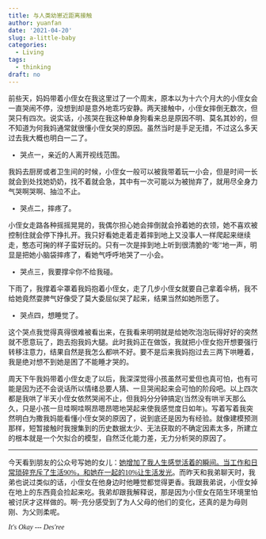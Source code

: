 ```yaml
---
title: 与人类幼崽近距离接触
author: yuanfan
date: '2021-04-20'
slug: a-little-baby
categories:
  - Living
tags:
  - thinking
draft: no
---
```


<!--more-->

<font face="微软雅黑"> 前些天，妈妈带着小侄女在我这里过了一个周末，原本以为十六个月大的小侄女会一直哭闹不停，没想到却是意外地乖巧安静。两天接触中，小侄女摔倒无数次，但哭只有四次。说实话，小孩哭在我这种单身狗看来总是原因不明、莫名其妙的，但不知道为何我妈通常就很懂小侄女哭的原因。虽然当时是手足无措，不过这么多天过去我大概也明白一二了。

+ 哭点一，亲近的人离开视线范围。

我妈去厨房或者卫生间的时候，小侄女一般可以被我带着玩一小会，但是时间一长就会到处找她奶奶，找不着就会急，其中有一次可能以为被抛弃了，就用尽全身力气哭啊哭啊、抽泣不止。

+ 哭点二，摔疼了。

小侄女走路各种摇摇晃晃的，我偶尔担心她会摔倒就会拎着她的衣领，她不喜欢被控制住就会停下挣扎开。我只好看她走着走着摔到地上又没事人一样爬起来继续走，憨态可掬的样子蛮好玩的。只有一次是摔到地上听到很清脆的“嘭”地一声，明显是把她小脑袋摔疼了，看她气呼呼地哭了一小会。

+ 哭点三，我要撑伞你不给我碰。

下雨了，我撑着伞罩着我妈抱着小侄女，走了几步小侄女就要自己拿着伞柄，我不给她竟然耍脾气好像受了莫大委屈似哭了起来，结果当然如她所愿了。

+ 哭点四，想睡觉了。

这个哭点我觉得真得很难被看出来，在我看来明明就是给她吹泡泡玩得好好的突然就不愿意玩了，跑去抱我妈大腿。此时我妈正在做饭，我就把小侄女抱开想要强行转移注意力，结果自然是我怎么都哄不好。要不是后来我妈抱过去三两下哄睡着，我是绝对想不到她是困了不能睡才哭的。

周天下午我妈带着小侄女走了以后，我深深觉得小孩虽然可爱但也真可怕，也有可能是因为还不会说话所以情绪总要人猜、一旦哭闹起来会可怕的阶段吧。以上四次都是我哄了半天小侄女依然哭闹不止，但我妈分分钟搞定(当然没有哄半天那么久，只是小孩一旦哇啊哇啊昂嗯昂嗯地哭起来使我感觉度日如年)。写着写着我突然明白为撒我妈能看懂小侄女哭的原因了，说到底还是因为有经验。就像建模预测那样，短暂接触时我搜集到的历史数据太少、无法获取的不确定因素太多，所建立的根本就是一个欠拟合的模型，自然泛化能力差，无力分析哭的原因了。

---

今天看到朋友的公众号写她的女儿：[她增加了我人生感觉活着的瞬间。当工作和日常琐碎充斥了生活90%，和她在一起的10%让生活发光](https://mp.weixin.qq.com/s/0Q9xJ-dp11PHJt-9wQO2og)。而昨天和我弟聊天时，我弟也说过类似的话，小侄女在他身边时他睡觉都觉得更香。我跟我弟说，小侄女掉在地上的东西竟会捡起来吃。我弟却跟我解释说，那是因为小侄女在陌生环境里怕被讨厌才这样做的。啊~充分感受到了为人父母的他们的变化，还真的是为母则刚、为父则柔呢。

*It's Okay --- Des'ree*